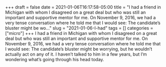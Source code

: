 +++draft = falsedate = 2021-01-06T16:17:58-05:00title = "I had a friend in Michigan with whom I disagreed on a great deal but who was still an important and supportive mentor for me. On November 9, 2016, we had a very tense conversation where he told me that I would see: The candidate’s bluster might be wo..."slug = "2021-01-06-I-had"tags = []categories = ["micro"]+++I had a friend in Michigan with whom I disagreed on a great deal but who was still an important and supportive mentor for me. On November 9, 2016, we had a very tense conversation where he told me that I would see: The candidate’s bluster might be worrying, but he wouldn’t actually act on any of it. I haven’t talked to him in a few years, but I’m wondering what’s going through his head today.